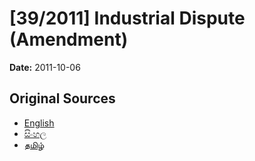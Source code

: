 # [39/2011] Industrial Dispute (Amendment)

**Date:** 2011-10-06

## Original Sources

- [English](https://documents.gov.lk/view/acts/2011/10/39-2011_E.pdf)
- [සිංහල](https://documents.gov.lk/view/acts/2011/10/39-2011_S.pdf)
- [தமிழ்](https://documents.gov.lk/view/acts/2011/10/39-2011_T.pdf)
